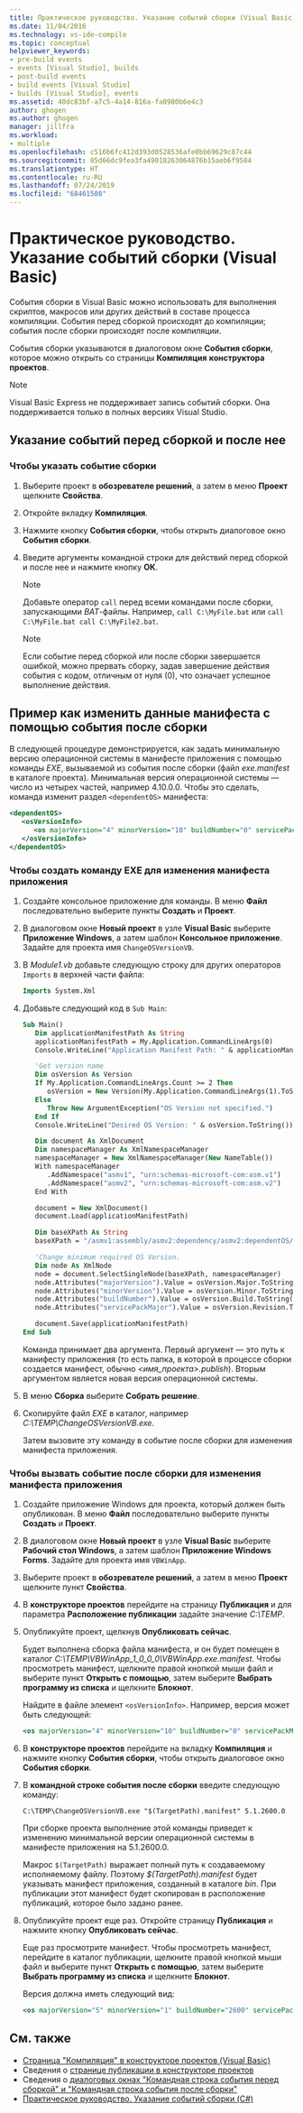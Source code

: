 ```yaml
---
title: Практическое руководство. Указание событий сборки (Visual Basic)
ms.date: 11/04/2016
ms.technology: vs-ide-compile
ms.topic: conceptual
helpviewer_keywords:
- pre-build events
- events [Visual Studio], builds
- post-build events
- build events [Visual Studio]
- builds [Visual Studio], events
ms.assetid: 40dc83bf-a7c5-4a14-816a-fa0980b6e4c3
author: ghogen
ms.author: ghogen
manager: jillfra
ms.workload:
- multiple
ms.openlocfilehash: c516b6fc412d393d0528536afe0bb69629c87c44
ms.sourcegitcommit: 85d66dc9fea3fa49018263064876b15aeb6f9584
ms.translationtype: HT
ms.contentlocale: ru-RU
ms.lasthandoff: 07/24/2019
ms.locfileid: "68461508"
---
```

# <a name="how-to-specify-build-events-visual-basic"></a>Практическое руководство. Указание событий сборки (Visual Basic)

События сборки в Visual Basic можно использовать для выполнения скриптов, макросов или других действий в составе процесса компиляции. События перед сборкой происходят до компиляции; события после сборки происходят после компиляции.

События сборки указываются в диалоговом окне **События сборки**, которое можно открыть со страницы **Компиляция** **конструктора проектов**.

> [!NOTE]
> Visual Basic Express не поддерживает запись событий сборки. Она поддерживается только в полных версиях Visual Studio.

## <a name="how-to-specify-pre-build-and-post-build-events"></a>Указание событий перед сборкой и после нее

### <a name="to-specify-a-build-event"></a>Чтобы указать событие сборки

1. Выберите проект в **обозревателе решений**, а затем в меню **Проект** щелкните **Свойства**.

2. Откройте вкладку **Компиляция**.

3. Нажмите кнопку **События сборки**, чтобы открыть диалоговое окно **События сборки**.

4. Введите аргументы командной строки для действий перед сборкой и после нее и нажмите кнопку **ОК**.

    > [!NOTE]
    > Добавьте оператор `call` перед всеми командами после сборки, запускающими *BAT*-файлы. Например, `call C:\MyFile.bat` или `call C:\MyFile.bat call C:\MyFile2.bat`.

    > [!NOTE]
    > Если событие перед сборкой или после сборки завершается ошибкой, можно прервать сборку, задав завершение действия события с кодом, отличным от нуля (0), что означает успешное выполнение действия.

## <a name="example-how-to-change-manifest-information-using-a-post-build-event"></a>Пример как изменить данные манифеста с помощью события после сборки

В следующей процедуре демонстрируется, как задать минимальную версию операционной системы в манифесте приложения с помощью команды *EXE*, вызываемой из события после сборки (файл *exe.manifest* в каталоге проекта). Минимальная версия операционной системы — число из четырех частей, например 4.10.0.0. Чтобы это сделать, команда изменит раздел `<dependentOS>` манифеста:

```xml
<dependentOS>
   <osVersionInfo>
      <os majorVersion="4" minorVersion="10" buildNumber="0" servicePackMajor="0" />
   </osVersionInfo>
</dependentOS>
```

### <a name="to-create-an-exe-command-to-change-the-application-manifest"></a>Чтобы создать команду EXE для изменения манифеста приложения

1. Создайте консольное приложение для команды. В меню **Файл** последовательно выберите пункты **Создать** и **Проект**.

2. В диалоговом окне **Новый проект** в узле **Visual Basic** выберите **Приложение Windows**, а затем шаблон **Консольное приложение**. Задайте для проекта имя `ChangeOSVersionVB`.

3. В *Module1.vb* добавьте следующую строку для других операторов `Imports` в верхней части файла:

   ```vb
   Imports System.Xml
   ```

4. Добавьте следующий код в `Sub Main`:

   ```vb
   Sub Main()
      Dim applicationManifestPath As String
      applicationManifestPath = My.Application.CommandLineArgs(0)
      Console.WriteLine("Application Manifest Path: " & applicationManifestPath.ToString)

      'Get version name
      Dim osVersion As Version
      If My.Application.CommandLineArgs.Count >= 2 Then
         osVersion = New Version(My.Application.CommandLineArgs(1).ToString)
      Else
         Throw New ArgumentException("OS Version not specified.")
      End If
      Console.WriteLine("Desired OS Version: " & osVersion.ToString())

      Dim document As XmlDocument
      Dim namespaceManager As XmlNamespaceManager
      namespaceManager = New XmlNamespaceManager(New NameTable())
      With namespaceManager
         .AddNamespace("asmv1", "urn:schemas-microsoft-com:asm.v1")
         .AddNamespace("asmv2", "urn:schemas-microsoft-com:asm.v2")
      End With

      document = New XmlDocument()
      document.Load(applicationManifestPath)

      Dim baseXPath As String
      baseXPath = "/asmv1:assembly/asmv2:dependency/asmv2:dependentOS/asmv2:osVersionInfo/asmv2:os"

      'Change minimum required OS Version.
      Dim node As XmlNode
      node = document.SelectSingleNode(baseXPath, namespaceManager)
      node.Attributes("majorVersion").Value = osVersion.Major.ToString()
      node.Attributes("minorVersion").Value = osVersion.Minor.ToString()
      node.Attributes("buildNumber").Value = osVersion.Build.ToString()
      node.Attributes("servicePackMajor").Value = osVersion.Revision.ToString()

      document.Save(applicationManifestPath)
   End Sub
   ```

   Команда принимает два аргумента. Первый аргумент — это путь к манифесту приложения (то есть папка, в которой в процессе сборки создается манифест, обычно *\<имя_проекта>.publish*). Вторым аргументом является новая версия операционной системы.

5. В меню **Сборка** выберите **Собрать решение**.

6. Скопируйте файл *EXE* в каталог, например *C:\TEMP\ChangeOSVersionVB.exe*.

   Затем вызовите эту команду в событие после сборки для изменения манифеста приложения.

### <a name="to-invoke-a-post-build-event-to-change-the-application-manifest"></a>Чтобы вызвать событие после сборки для изменения манифеста приложения

1. Создайте приложение Windows для проекта, который должен быть опубликован. В меню **Файл** последовательно выберите пункты **Создать** и **Проект**.

2. В диалоговом окне **Новый проект** в узле **Visual Basic** выберите **Рабочий стол Windows**, а затем шаблон **Приложение Windows Forms**. Задайте для проекта имя `VBWinApp`.
3. Выберите проект в **обозревателе решений**, а затем в меню **Проект** щелкните пункт **Свойства**.

4. В **конструкторе проектов** перейдите на страницу **Публикация** и для параметра **Расположение публикации** задайте значение *C:\TEMP*.

5. Опубликуйте проект, щелкнув **Опубликовать сейчас**.

     Будет выполнена сборка файла манифеста, и он будет помещен в каталог *C:\TEMP\VBWinApp_1_0_0_0\VBWinApp.exe.manifest*. Чтобы просмотреть манифест, щелкните правой кнопкой мыши файл и выберите пункт **Открыть с помощью**, затем выберите **Выбрать программу из списка** и щелкните **Блокнот**.

     Найдите в файле элемент `<osVersionInfo>`. Например, версия может быть следующей:

    ```xml
    <os majorVersion="4" minorVersion="10" buildNumber="0" servicePackMajor="0" />
    ```

6. В **конструкторе проектов** перейдите на вкладку **Компиляция** и нажмите кнопку **События сборки**, чтобы открыть диалоговое окно **События сборки**.

7. В **командной строке события после сборки** введите следующую команду:

     `C:\TEMP\ChangeOSVersionVB.exe "$(TargetPath).manifest" 5.1.2600.0`

     При сборке проекта выполнение этой команды приведет к изменению минимальной версии операционной системы в манифесте приложения на 5.1.2600.0.

     Макрос `$(TargetPath)` выражает полный путь к создаваемому исполняемому файлу. Поэтому *$(TargetPath).manifest* будет указывать манифест приложения, созданный в каталоге *bin*. При публикации этот манифест будет скопирован в расположение публикаций, которое было задано ранее.

8. Опубликуйте проект еще раз. Откройте страницу **Публикация** и нажмите кнопку **Опубликовать сейчас**.

     Еще раз просмотрите манифест. Чтобы просмотреть манифест, перейдите в каталог публикации, щелкните правой кнопкой мыши файл и выберите пункт **Открыть с помощью**, затем выберите **Выбрать программу из списка** и щелкните **Блокнот**.

     Версия должна иметь следующий вид:

    ```xml
    <os majorVersion="5" minorVersion="1" buildNumber="2600" servicePackMajor="0" />
    ```

## <a name="see-also"></a>См. также

- [Страница "Компиляция" в конструкторе проектов (Visual Basic)](../ide/reference/compile-page-project-designer-visual-basic.md)
- Сведения о [странице публикации в конструкторе проектов](../ide/reference/publish-page-project-designer.md)
- Сведения о [диалоговых окнах "Командная строка события перед сборкой" и "Командная строка события после сборки"](../ide/reference/pre-build-event-post-build-event-command-line-dialog-box.md)
- [Практическое руководство. Указание событий сборки (C#)](../ide/how-to-specify-build-events-csharp.md)